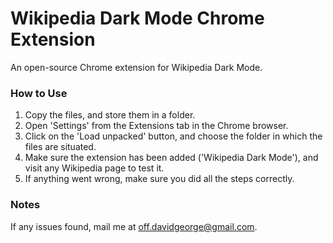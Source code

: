 # Wikipedia Dark Mode Chrome Extension

An open-source Chrome extension for Wikipedia Dark Mode. 

### How to Use
1. Copy the files, and store them in a folder.
2. Open 'Settings' from the Extensions tab in the Chrome browser. 
3. Click on the 'Load unpacked' button, and choose the folder in which the files are situated. 
4. Make sure the extension has been added ('Wikipedia Dark Mode'), and visit any Wikipedia page to test it. 
5. If anything went wrong, make sure you did all the steps correctly. 

### Notes
If any issues found, mail me at off.davidgeorge@gmail.com. 

